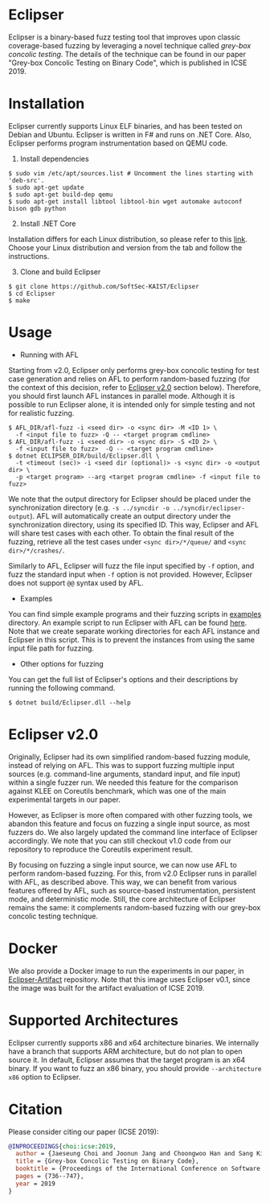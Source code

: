 Eclipser
========

Eclipser is a binary-based fuzz testing tool that improves upon classic
coverage-based fuzzing by leveraging a novel technique called *grey-box concolic
testing*. The details of the technique can be found in our paper "Grey-box
Concolic Testing on Binary Code", which is published in ICSE 2019.

# Installation

Eclipser currently supports Linux ELF binaries, and has been tested on Debian
and Ubuntu. Eclipser is written in F# and runs on .NET Core. Also, Eclipser
performs program instrumentation based on QEMU code.

1. Install dependencies

```
$ sudo vim /etc/apt/sources.list # Uncomment the lines starting with 'deb-src'.
$ sudo apt-get update
$ sudo apt-get build-dep qemu
$ sudo apt-get install libtool libtool-bin wget automake autoconf bison gdb python
```

2. Install .NET Core

Installation differs for each Linux distribution, so please refer to this
[link](https://www.microsoft.com/net/download/linux-package-manager/ubuntu18-04/sdk-current).
Choose your Linux distribution and version from the tab and follow the
instructions.

3. Clone and build Eclipser

```
$ git clone https://github.com/SoftSec-KAIST/Eclipser
$ cd Eclipser
$ make
```

# Usage

- Running with AFL

Starting from v2.0, Eclipser only performs grey-box concolic testing for test
case generation and relies on AFL to perform random-based fuzzing (for the
context of this decision, refer to [Eclipser v2.0](#eclipser-v20) section
below). Therefore, you should first launch AFL instances in parallel mode.
Although it is possible to run Eclipser alone, it is intended only for simple
testing and not for realistic fuzzing.

```
$ AFL_DIR/afl-fuzz -i <seed dir> -o <sync dir> -M <ID 1> \
  -f <input file to fuzz> -Q -- <target program cmdline>
$ AFL_DIR/afl-fuzz -i <seed dir> -o <sync dir> -S <ID 2> \
  -f <input file to fuzz>  -Q -- <target program cmdline>
$ dotnet ECLIPSER_DIR/build/Eclipser.dll \
  -t <timeout (sec)> -i <seed dir (optional)> -s <sync dir> -o <output dir> \
  -p <target program> --arg <target program cmdline> -f <input file to fuzz>
```

We note that the output directory for Eclipser should be placed under the
synchronization directory (e.g. `-s ../syncdir -o ../syncdir/eclipser-output`).
AFL will automatically create an output directory under the synchronization
directory, using its specified ID. This way, Eclipser and AFL will share test
cases with each other. To obtain the final result of the fuzzing, retrieve all
the test cases under `<sync dir>/*/queue/` and `<sync dir>/*/crashes/`.

Similarly to AFL, Eclipser will fuzz the file input specified by `-f` option, and
fuzz the standard input when `-f` option is not provided. However, Eclipser does
not support `@@` syntax used by AFL.

- Examples

You can find simple example programs and their fuzzing scripts in
[examples](./examples) directory. An example script to run Eclipser with AFL can
be found [here](examples/test_integerate.sh). Note that we create separate
working directories for each AFL instance and Eclipser in this script. This is
to prevent the instances from using the same input file path for fuzzing.

- Other options for fuzzing

You can get the full list of Eclipser's options and their descriptions by
running the following command.

```
$ dotnet build/Eclipser.dll --help
```

# Eclipser v2.0

Originally, Eclipser had its own simplified random-based fuzzing module, instead
of relying on AFL. This was to support fuzzing multiple input sources (e.g.
command-line arguments, standard input, and file input) within a single fuzzer
run. We needed this feature for the comparison against KLEE on Coreutils
benchmark, which was one of the main experimental targets in our paper.

However, as Eclipser is more often compared with other fuzzing tools, we abandon
this feature and focus on fuzzing a single input source, as most fuzzers do. We
also largely updated the command line interface of Eclipser accordingly. We note
that you can still checkout v1.0 code from our repository to reproduce the
Coreutils experiment result.

By focusing on fuzzing a single input source, we can now use AFL to perform
random-based fuzzing. For this, from v2.0 Eclipser runs in parallel with AFL, as
described above. This way, we can benefit from various features offered by AFL,
such as source-based instrumentation, persistent mode, and deterministic mode.
Still, the core architecture of Eclipser remains the same: it complements
random-based fuzzing with our grey-box concolic testing technique.

# Docker

We also provide a Docker image to run the experiments in our paper, in
[Eclipser-Artifact](https://github.com/SoftSec-KAIST/Eclipser-Artifact)
repository. Note that this image uses Eclipser v0.1, since the image was
built for the artifact evaluation of ICSE 2019.

# Supported Architectures

Eclipser currently supports x86 and x64 architecture binaries. We internally
have a branch that supports ARM architecture, but do not plan to open source it.
In default, Eclipser assumes that the target program is an x64 binary. If you
want to fuzz an x86 binary, you should provide `--architecture x86` option to
Eclipser.

# Citation

Please consider citing our paper (ICSE 2019):
```bibtex
@INPROCEEDINGS{choi:icse:2019,
  author = {Jaeseung Choi and Joonun Jang and Choongwoo Han and Sang Kil Cha},
  title = {Grey-box Concolic Testing on Binary Code},
  booktitle = {Proceedings of the International Conference on Software Engineering},
  pages = {736--747},
  year = 2019
}
```
